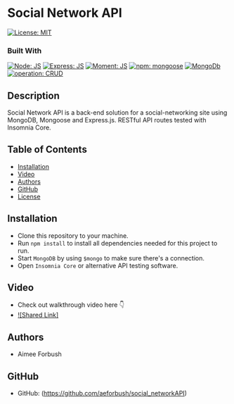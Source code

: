 # Social Network API

[![License: MIT](https://img.shields.io/badge/License-MIT-blue.svg)](https://opensource.org/licenses/MIT)

### Built With
  [![Node: JS](https://img.shields.io/badge/Node-JS-00872b.svg)](https://nodejs.org/en/) [![Express: JS](https://img.shields.io/badge/Express-JS-0000ff.svg)](https://github.com/expressjs/express) [![Moment: JS](https://img.shields.io/badge/Moment-JS-d98609.svg)](https://github.com/moment/moment) [![npm: mongoose](https://img.shields.io/badge/npm-mongoose-008783.svg)](https://github.com/Automattic/mongoose) [![MongoDb](https://img.shields.io/badge/MongoDB-00872b.svg)](https://www.mongodb.com/) [![operation: CRUD](https://img.shields.io/badge/operation-CRUD-ff0000.svg)](https://en.wikipedia.org/wiki/Create,_read,_update_and_delete) 


## Description

Social Network API is a back-end solution for a social-networking site using MongoDB, Mongoose and Express.js.  RESTful API routes tested with Insomnia Core.  

## Table of Contents
* [Installation](#Installation)
* [Video](#Video)
* [Authors](#Authors)
* [GitHub](#GitHub)
* [License](#License)

## Installation

* Clone this repository to your machine.
* Run `npm install` to install all dependencies needed for this project to run.
* Start `MongoDB` by using `$mongo` to make sure there's a connection. 
* Open `Insomnia Core` or alternative API testing software.


## Video
* Check out walkthrough video here 👇
* [![Shared Link]](https://www.icloud.com/iclouddrive/0-HMpTDuXOcbq5QhurYQGpXdQ#Social_Network_API)

## Authors
* Aimee Forbush

## GitHub 
* GitHub: (https://github.com/aeforbush/social_networkAPI)
